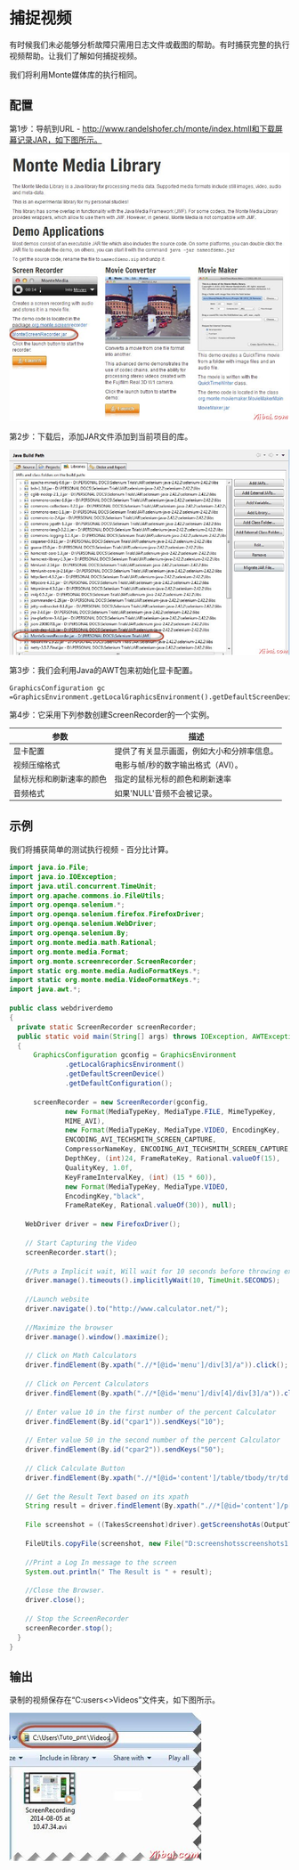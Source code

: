 # 捕捉视频

有时候我们未必能够分析故障只需用日志文件或截图的帮助。有时捕获完整的执行视频帮助。让我们了解如何捕捉视频。

我们将利用Monte媒体库的执行相同。

## 配置

第1步：导航到URL - http://www.randelshofer.ch/monte/index.htmll和下载屏幕记录JAR，如下图所示。

![selenium_ide_174](images/201Q13325-0.jpg)

第2步：下载后，添加JAR文件添加到当前项目的库。

![selenium_ide_175](images/201Q14T9-1.jpg)

第3步：我们会利用Java的AWT包来初始化显卡配置。

```
GraphicsConfiguration gc =GraphicsEnvironment.getLocalGraphicsEnvironment().getDefaultScreenDevice().getDefaultConfiguration();
```

第4步：它采用下列参数创建ScreenRecorder的一个实例。

| 参数           | 描述                    |
| ------------ | --------------------- |
| 显卡配置         | 提供了有关显示画面，例如大小和分辨率信息。 |
| 视频压缩格式       | 电影与帧/秒的数字输出格式（AVI）。   |
| 鼠标光标和刷新速率的颜色 | 指定的鼠标光标的颜色和刷新速率       |
| 音频格式         | 如果'NULL'音频不会被记录。      |

## 示例

我们将捕获简单的测试执行视频 - 百分比计算。

```java
import java.io.File;
import java.io.IOException;
import java.util.concurrent.TimeUnit;
import org.apache.commons.io.FileUtils;
import org.openqa.selenium.*;
import org.openqa.selenium.firefox.FirefoxDriver;
import org.openqa.selenium.WebDriver;
import org.openqa.selenium.By;
import org.monte.media.math.Rational;
import org.monte.media.Format;
import org.monte.screenrecorder.ScreenRecorder;
import static org.monte.media.AudioFormatKeys.*;
import static org.monte.media.VideoFormatKeys.*;
import java.awt.*;

public class webdriverdemo
{
  private static ScreenRecorder screenRecorder;
  public static void main(String[] args) throws IOException, AWTException
  {
	  GraphicsConfiguration gconfig = GraphicsEnvironment
			  .getLocalGraphicsEnvironment()
			  .getDefaultScreenDevice()
			  .getDefaultConfiguration();
	  
	  screenRecorder = new ScreenRecorder(gconfig,
			  new Format(MediaTypeKey, MediaType.FILE, MimeTypeKey,
			  MIME_AVI),
			  new Format(MediaTypeKey, MediaType.VIDEO, EncodingKey,
			  ENCODING_AVI_TECHSMITH_SCREEN_CAPTURE,
			  CompressorNameKey, ENCODING_AVI_TECHSMITH_SCREEN_CAPTURE,
			  DepthKey, (int)24, FrameRateKey, Rational.valueOf(15),
			  QualityKey, 1.0f,
			  KeyFrameIntervalKey, (int) (15 * 60)),
			  new Format(MediaTypeKey, MediaType.VIDEO,
			  EncodingKey,"black",
			  FrameRateKey, Rational.valueOf(30)), null);
	
	WebDriver driver = new FirefoxDriver();
	
    // Start Capturing the Video
	screenRecorder.start();
	
    //Puts a Implicit wait, Will wait for 10 seconds before throwing exception
	driver.manage().timeouts().implicitlyWait(10, TimeUnit.SECONDS);

    //Launch website
	driver.navigate().to("http://www.calculator.net/");
	
	//Maximize the browser
	driver.manage().window().maximize();

    // Click on Math Calculators
	driver.findElement(By.xpath(".//*[@id='menu']/div[3]/a")).click();
  
    // Click on Percent Calculators
	driver.findElement(By.xpath(".//*[@id='menu']/div[4]/div[3]/a")).click();

	// Enter value 10 in the first number of the percent Calculator
    driver.findElement(By.id("cpar1")).sendKeys("10");

    // Enter value 50 in the second number of the percent Calculator
    driver.findElement(By.id("cpar2")).sendKeys("50");
    
    // Click Calculate Button
    driver.findElement(By.xpath(".//*[@id='content']/table/tbody/tr/td[2]/input")).click();

    // Get the Result Text based on its xpath
    String result = driver.findElement(By.xpath(".//*[@id='content']/p[2]/span/font/b")).getText();
    
    File screenshot = ((TakesScreenshot)driver).getScreenshotAs(OutputType.FILE);
	
	FileUtils.copyFile(screenshot, new File("D:screenshotsscreenshots1.jpg"));	
	
	//Print a Log In message to the screen
    System.out.println(" The Result is " + result);
    
	//Close the Browser.
    driver.close(); 
    
    // Stop the ScreenRecorder
    screenRecorder.stop();
  }
}
```

## 输出

录制的视频保存在“C:users<<UserName>>Videos”文件夹，如下图所示。

![selenium_ide_176](images/201Q1EW-2.jpg)